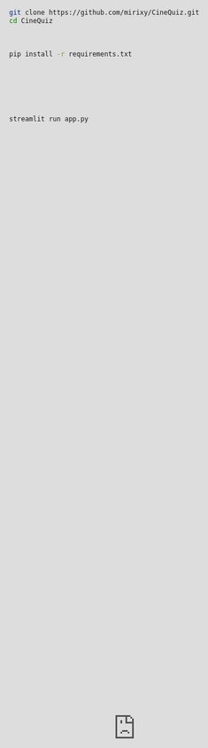 
# CineQuiz

Welcome to the Streamlit app that utilizes the [Open OMDb API](http://www.omdbapi.com) This project was created for a mini hackathon organized by Kevin Chromik.

## Where to play?
[CineQuiz](https://cinequiz.streamlit.app)


## Demo

[Demo Video](https://vimeo.com/987074195?share=copy)
<iframe src="https://player.vimeo.com/video/987074195?badge=0&amp;autopause=0&amp;player_id=0&amp;app_id=58479" frameborder="0" allow="autoplay; fullscreen; picture-in-picture; clipboard-write" style="position:absolute;top:0;left:0;width:100%;height:100%;" title="CineQuiz"></iframe>

## Contributors

- [mirixy](https://github.com/mirixy)
- [cipher-shad0w](https://github.com/cipher-shad0w)
- [arvedb](https://github.com/arvedb)

## Features

- User-friendly UI.
- Score System, but it resets everytime if you start a new quiz session.
- If the movie has a poster, it will display the poster in the question cards.



## Installation

1. **Clone the repository:**
   ```bash
   git clone https://github.com/mirixy/CineQuiz.git
   cd CineQuiz
   ```

2. **Install dependencies:**
   ```bash
   pip install -r requirements.txt
   ```

## Usage

1. **Run the Streamlit app:**
   ```bash
   streamlit run app.py
   ```

3. **Press the Start Button.**

## Project Structure

- `app.py`: Main file to run the Streamlit app.
- `requirements.txt`: List of Python dependencies.

## Technologies Used

- [Streamlit](https://streamlit.io/): Framework for creating interactive web applications.
- [Open OMDb API](http://www.omdbapi.com)

## License

This project is licensed under the MIT License. See the LICENSE file for more details.

## Acknowledgements

Special thanks to Kevin Chromik for organizing the mini hackathon.

---

If you have any questions or need further assistance, please feel free to contact any of the contributors.

Happy coding!
